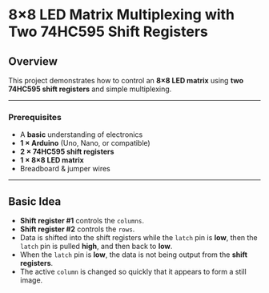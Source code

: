 # 8×8 LED Matrix Multiplexing with Two 74HC595 Shift Registers

## Overview

This project demonstrates how to control an **8×8 LED matrix** using **two 74HC595 shift registers** and simple multiplexing.

---

### Prerequisites

- A **basic** understanding of electronics
- **1 × Arduino** (Uno, Nano, or compatible)
- **2 × 74HC595 shift registers**
- **1 × 8×8 LED matrix**
- Breadboard & jumper wires

---

## Basic Idea
- **Shift register #1** controls the `columns`.
- **Shift register #2** controls the `rows`.
- Data is shifted into the shift registers while the `latch` pin is **low**, then the `latch` pin is pulled **high**, and then back to **low**.
- When the `latch` pin is **low**, the data is not being output from the **shift registers**.
- The active `column` is changed so quickly that it appears to form a still image.
